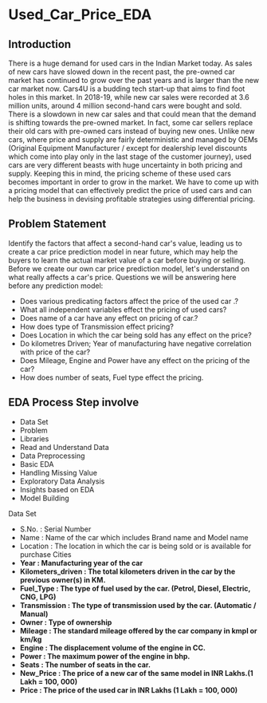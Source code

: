# Used_Car_Price_EDA

## Introduction
There is a huge demand for used cars in the Indian Market today. As sales of new cars have 
slowed down in the recent past, the pre-owned car market has continued to grow over the 
past years and is larger than the new car market now. Cars4U is a budding tech start-up that 
aims to find foot holes in this market. In 2018-19, while new car sales were recorded at 3.6 
million units, around 4 million second-hand cars were bought and sold. There is a slowdown 
in new car sales and that could mean that the demand is shifting towards the pre-owned 
market. In fact, some car sellers replace their old cars with pre-owned cars instead of buying 
new ones. Unlike new cars, where price and supply are fairly deterministic and managed by 
OEMs (Original Equipment Manufacturer / except for dealership level discounts which come 
into play only in the last stage of the customer journey), used cars are very different beasts 
with huge uncertainty in both pricing and supply. Keeping this in mind, the pricing scheme of 
these used cars becomes important in order to grow in the market. We have to come up with 
a pricing model that can effectively predict the price of used cars and can help the business 
in devising profitable strategies using differential pricing.

## Problem Statement
Identify the factors that affect a second-hand car's value, leading us to create a car price 
prediction model in near future, which may help the buyers to learn the actual market value 
of a car before buying or selling. Before we create our own car price prediction model, let's 
understand on what really affects a car's price.
Questions we will be answering here before any prediction model: 
* Does various predicating factors affect the price of the used car .?
* What all independent variables effect the pricing of used cars?
* Does name of a car have any effect on pricing of car.?
* How does type of Transmission effect pricing?
* Does Location in which the car being sold has any effect on the price?
* Do kilometres Driven; Year of manufacturing have negative correlation with price of 
the car?
* Does Mileage, Engine and Power have any effect on the pricing of the car?
* How does number of seats, Fuel type effect the pricing.

## EDA Process Step involve
* Data Set
* Problem
* Libraries
* Read and Understand Data
* Data Preprocessing
* Basic EDA
* Handling Missing Value
* Exploratory Data Analysis
* Insights based on EDA
* Model Building

Data Set

* S.No. : Serial Number
* Name : Name of the car which includes Brand name and Model name
* Location : The location in which the car is being sold or is available for purchase Cities<b
r>
* Year : Manufacturing year of the car
* Kilometers_driven : The total kilometers driven in the car by the previous owner(s) in KM.
* Fuel_Type : The type of fuel used by the car. (Petrol, Diesel, Electric, CNG, LPG)
* Transmission : The type of transmission used by the car. (Automatic / Manual)
* Owner : Type of ownership
* Mileage : The standard mileage offered by the car company in kmpl or km/kg
* Engine : The displacement volume of the engine in CC.
* Power : The maximum power of the engine in bhp.
* Seats : The number of seats in the car.
* New_Price : The price of a new car of the same model in INR Lakhs.(1 Lakh = 100, 000)
* Price : The price of the used car in INR Lakhs (1 Lakh = 100, 000)
